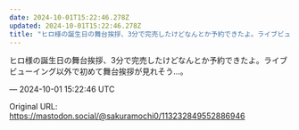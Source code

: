 ```yaml
---
date: 2024-10-01T15:22:46.278Z
updated: 2024-10-01T15:22:46.278Z
title: "ヒロ様の誕生日の舞台挨拶、3分で完売したけどなんとか予約できたよ。ライブビューイ[...]"
---
```


<p>ヒロ様の誕生日の舞台挨拶、3分で完売したけどなんとか予約できたよ。ライブビューイング以外で初めて舞台挨拶が見れそう…。</p>

&mdash; 2024-10-01 15:22:46 UTC

Original URL: https://mastodon.social/@sakuramochi0/113232849552886946
